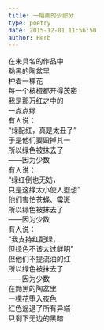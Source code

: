 ```yaml
---  
title: 一幅画的少部分  
type: poetry  
date: 2015-12-01 11:56:50  
author: Herb    
---  
```

在未具名的作品中  
黝黑的陶盆里  
种着一棵花  
每一个枝桠都开得茂密  
我是那万红之中的  
一点点绿    
有人说：  
“绿配红，真是太丑了”  
于是他们要毁掉其一  
所以绿色被抹去了  
——因为少数    
有人说：  
“绿红倒也无妨，  
只是这绿太小使人遐想”  
他们害怕苍蝇、霉斑  
所以绿色被抹去了  
——因为少数    
有人说：  
“我支持红配绿，  
但绿色不该太过鲜明”  
但他们不提流油的红  
所以绿色被抹去了  
——因为少数    
在黝黑的陶盆里  
一棵花堕入夜色  
红色逼退了所有异端  
只剩下无边的黑暗